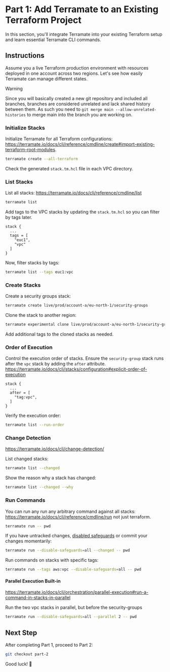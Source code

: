 # Part 1: Add Terramate to an Existing Terraform Project

In this section, you'll integrate Terramate into your existing Terraform setup and learn essential Terramate CLI commands.

## Instructions

Assume you a live Terraform production environment with resources deployed in one account across two regions. Let's see how easily Terramate can manage different states.

> [!WARNING]
> Since you will basically created a new git repository and included all branches, branches are considered unrelated and lack shared history between them. As such you need to `git merge main --allow-unrelated-histories` to merge main into the branch you are working on.

### Initialize Stacks

Initialize Terramate for all Terraform configurations: <https://terramate.io/docs/cli/reference/cmdline/create#import-existing-terraform-root-modules>.

```bash
terramate create --all-terraform
```

Check the generated `stack.tm.hcl` file in each VPC directory.

### List Stacks

List all stacks: <https://terramate.io/docs/cli/reference/cmdline/list>

```bash
terramate list
```

Add tags to the VPC stacks by updating the `stack.tm.hcl` so you can filter by tags later.

```hcl
stack {
  ...
  tags = [
    "euc1",
    "vpc"
  ]
}
```

Now, filter stacks by tags:

```bash
terramate list --tags euc1:vpc
```

### Create Stacks

Create a security groups stack:

```bash
terramate create live/prod/account-a/eu-north-1/security-groups
```

Clone the stack to another region:

```bash
terramate experimental clone live/prod/account-a/eu-north-1/security-groups live/prod/account-a/eu-central-1/security-groups
```

Add additional tags to the cloned stacks as needed.

### Order of Execution

Control the execution order of stacks. Ensure the `security-group` stack runs after the `vpc` stack by adding the `after` attribute. <https://terramate.io/docs/cli/stacks/configuration#explicit-order-of-execution>

```hcl
stack {
  ...
  after = [
    "tag:vpc",
  ]
}
```

Verify the execution order:

```bash
terramate list --run-order
```

### Change Detection

<https://terramate.io/docs/cli/change-detection/>

List changed stacks:

```bash
terramate list --changed 
```

Show the reason why a stack has changed:

```bash
terramate list --changed --why
```

### Run Commands

You can run any run any arbitrary command against all stacks: <https://terramate.io/docs/cli/reference/cmdline/run> not just terraform.

```bash
terramate run -- pwd
```

If you have untracked changes, [disabled safeguards](https://terramate.io/docs/cli/orchestration/safeguards) or commit your changes momentarily:

```bash
terramate run --disable-safeguards=all --changed -- pwd
```

Run commands on stacks with specific tags:

```bash
terramate run --tags aws:vpc --disable-safeguards=all -- pwd
```

#### Parallel Execution Built-in

<https://terramate.io/docs/cli/orchestration/parallel-execution#run-a-command-in-stacks-in-parallel>

Run the two vpc stacks in parallel, but before the security-groups

```bash
terramate run --disable-safeguards=all --parallel 2 -- pwd
```

## Next Step

After completing Part 1, proceed to Part 2:

```bash
git checkout part-2
```

Good luck! 🚀
